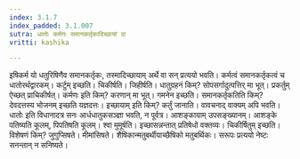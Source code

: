 ```yaml
---
index: 3.1.7
index_padded: 3.1.007
sutra: धातोः कर्मणः समानकर्तृकादिच्छायां वा
vritti: kashika

---
```

इषिकर्म यो धतुरिषिणैव समानकर्तृकः, तस्मादिच्छायाम् अर्थे वा सन् प्रत्ययो भवति। कर्मत्वं समानकर्तृकत्वं च धातोरर्थद्वारकम्। कर्टुम् इच्छति। चिकीर्षति। जिहीर्षति। धातुग्रहनं किम्? सोपसर्गादुत्पत्तिर् मा भूत्। प्रकर्तुम् ऐच्छत् प्राचिकीर्षत्। कर्मणः इति किम्? करणान् मा भूत्। गमनेन इच्छति। समानकर्तृकतिति किम्? देवदत्तस्य भोजनम् इच्छति यज्ञदत्तः। इच्छायाम् इति किम्? कर्तुं जानाति। वावचनाद् वाक्यम् अपि भवति। धातोः इति विधानादत्र सनः आर्धधातुकसञ्ज्ञा भवति, न पूर्वत्र। आशङ्कायाम् उपसङ्ख्यानम्। आशङ्के पतिष्यति कूलम्, पिपतिषति कूलम्। श्वा मुमूर्षति। इच्छासन्नन्तात् प्रतिषेधो वक्तव्यः। चिकीर्षितुम् इच्छति। विशेषणं किम्? जुगुप्सिषते। मीमांसिषते। शैषिकान्मतुबर्थीयाच्छैषिको मतुबर्थिकः। सरूपः प्रत्ययो नेष्टः सनन्तान् न सनिष्यते।